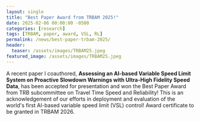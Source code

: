 ```yaml
---
layout: single
title: "Best Paper Award from TRBAM 2025!"
date: 2025-02-06 00:00:00 -0500
categories: [research]
tags: [TRBAM, paper, award, VSL, RL]
permalink: /news/best-paper-trbam-2025/
header:
  teaser: /assets/images/TRBAM25.jpeg
featured_image: /assets/images/TRBAM25.jpeg
---
```


A recent paper I coauthored, **Assessing an AI-based Variable Speed Limit System on Proactive Slowdown Warnings with Ultra-High Fidelity Speed Data**, has been accepted for presentation and won the Best Paper Award from TRB subcommittee on Travel Time Speed and Reliability! This is an acknowledgement of our efforts in deployment and evaluation of the world's first AI-based variable speed limit (VSL) control! Award certificate to be granted in TRBAM 2026.